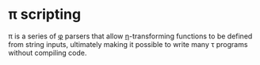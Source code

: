 # π scripting
π is a series of [φ](phi.md) parsers that allow [η](eta.md)-transforming functions to be defined from string inputs, ultimately making it possible to write many τ programs without compiling code.
